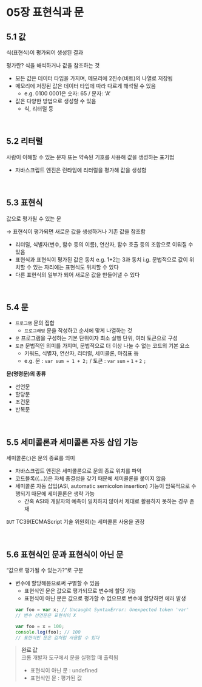 # 05장 표현식과 문

## 5.1 값

식(표현식)이 평가되어 생성된 결과

평가란? 식을 해석하거나 값을 참조하는 것

- 모든 값은 데이터 타입을 가지며, 메모리에 2진수(비트)의 나열로 저장됨
- 메모리에 저장된 값은 데이터 타입에 따라 다르게 해석될 수 있음
  - e.g. 0100 0001은 숫자: 65 / 문자: ‘A’
- 값은 다양한 방법으로 생성할 수 있음
  - 식, 리터럴 등

<br/>

## 5.2 리터럴

사람이 이해할 수 있는 문자 또는 약속된 기호를 사용해 값을 생성하는 표기법

- 자바스크립트 엔진은 런타임에 리터럴을 평가해 값을 생성함

<br/>

## 5.3 표현식

값으로 평가될 수 있는 문

→ 표현식이 평가되면 새로운 값을 생성하거나 기존 값을 참조함

- 리터럴, 식별자(변수, 함수 등의 이름), 연산자, 함수 호출 등의 조합으로 이뤄질 수 있음
- 표현식과 표현식이 평가된 값은 동치
  e.g. 1+2는 3과 동치
  i.g. 문법적으로 값이 위치할 수 있는 자리에는 표현식도 위치할 수 있다
- 다른 표현식의 일부가 되어 새로운 값을 만들어낼 수 있다

<br/>

## 5.4 문

- `프로그램` 문의 집합
  - `프로그래밍` 문을 작성하고 순서에 맞게 나열하는 것
- `문` 프로그램을 구성하는 기본 단위이자 최소 실행 단위, 여러 토큰으로 구성
- `토큰` 문법적인 의미를 가지며, 문법적으로 더 이상 나눌 수 없는 코드의 기본 요소
  - 키워드, 식별자, 연산자, 리터럴, 세미콜론, 마침표 등
  - e.g. 문 : `var sum = 1 + 2;` / 토큰 : `var` `sum` `=` `1` `+` `2` `;`

**문(명령문)의 종류**

- 선언문
- 할당문
- 조건문
- 반복문

<br/>

## 5.5 세미콜론과 세미콜론 자동 삽입 기능

세미콜론(;)은 문의 종료를 의미

- 자바스크립트 엔진은 세미콜론으로 문의 종료 위치를 파악
- 코드블록({…})은 자체 종결성을 갖기 때문에 세미콜론을 붙이지 않음
- 세미콜론 자동 삽입(ASI, automatic semicolon insertion) 기능이 암묵적으로 수행되기 때문에 세미콜론은 생략 가능
  - 간혹 ASI와 개발자의 예측이 일치하지 않아서 제대로 활용하지 못하는 경우 존재

`BUT` TC39(ECMAScript 기술 위원회)는 세미콜론 사용을 권장

<br/>

## 5.6 표현식인 문과 표현식이 아닌 문

“값으로 평가될 수 있는가?”로 구분

- 변수에 할당해봄으로써 구별할 수 있음
  - 표현식인 문은 값으로 평가되므로 변수에 할당 가능
  - 표현식이 아닌 문은 값으로 평가할 수 없으므로 변수에 할당하면 에러 발생
  ```jsx
  var foo = var x; // Uncaught SyntaxError: Unexpected token 'var'
  // 변수 선언문은 표현식이 X

  var foo = x = 100;
  console.log(foo); // 100
  // 표현식인 문은 값처럼 사용할 수 있다
  ```

> **완료 값**<br/>
> 크롬 개발자 도구에서 문을 실행할 때 출력됨<br/>
>
> - 표현식이 아닌 문 : undefined<br/>
> - 표현식인 문 : 평가된 값
